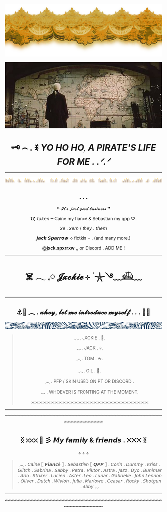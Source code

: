 <div align="center">


![image alt](https://github.com/jxckspxrrxw/jxckspxrrxw/blob/e202207d38d0d8a4f9927ae9b54dff7c8c25ed12/tumblr_e266a9a017bedb61f583f088ef1c0d7c_ae7adfc4_2048.png)


![image alt](https://github.com/jxckspxrrxw/jxckspxrrxw/blob/e202207d38d0d8a4f9927ae9b54dff7c8c25ed12/0e5d4a2f18dac1679d4832125d44518b.jpg)
# 🗝️ ⌢ . ꉂ *YO HO HO, A PIRATE'S LIFE FOR ME . .ᐟ.ᐟ*
----

![image alt](https://github.com/jxckspxrrxw/jxckspxrrxw/blob/1b6afc06b47f9ef3e90c9fc03fb9d1aa726e8670/tumblr_bfac01a74295dca0b3f05198db92e487_8ab0e45d_2048.webp)


## . . .

❛❛ 𝓘𝓽'𝓼 𝓳𝓾𝓼𝓽 𝓰𝓸𝓸𝓭 𝓫𝓾𝓼𝓲𝓷𝓮𝓼𝓼 ❜❜

***17,*** 𝘵𝘢𝘬𝘦𝘯 ━ Caine my fiancé & Sebastian my qpp ♡︎.

𝘹𝘦 . 𝘹𝘦𝘮 / 𝘵𝘩𝘦𝘺 . 𝘵𝘩𝘦𝘮

𝙅𝙖𝙘𝙠 𝙎𝙥𝙖𝙧𝙧𝙤𝙬 ⟢ fictkin ⌢ . (and many more.)

**@jxck.spxrrxw** ,, on Discord . ADD ME !

---

# ☠️ 𓂃 𓈒𓏸 𝓙𝔁𝓬𝓴𝓲𝓮 ⊹ ࣪ 𓇼࿓﹏𓊝﹏

---
⚓🌊 ︵ . 𝓪𝓱𝓸𝔂, 𝓵𝓮𝓽 𝓶𝓮 𝓲𝓷𝓽𝓻𝓸𝓭𝓾𝓬𝓮 𝓶𝔂𝓼𝓮𝓵𝓯 . . . 🌊⚓
---
![image alt](https://github.com/jxckspxrrxw/jxckspxrrxw/blob/ee17976a81b59b20a54126e016699e21ee09dcc7/Tumblr_l_231355470410077.webp)
> ︵ . JXCKIE . :shark:.
> 
> ︵ . JACK . :skull:.
> 
> ︵ . TOM . :coffee:.
> 
> ︵ . GIL . :microscope:.
> 
> ︵ . PFP / SKIN USED ON PT OR DISCORD .
> 
> ︵ . WHOEVER IS FRONTING AT THE MOMENT.
> 
> ⫘⫘⫘⫘⫘⫘⫘⫘⫘⫘⫘⫘⫘⫘⫘⫘⫘⫘⫘⫘⫘⫘⫘⫘⫘⫘⫘⫘⫘⫘

---
﹌﹌﹌﹌﹌﹌﹌﹌﹌﹌﹌﹌﹌﹌﹌﹌﹌﹌﹌﹌﹌﹌﹌﹌﹌﹌﹌﹌﹌﹌﹌﹌﹌﹌﹌﹌﹌﹌﹌﹌﹌﹌﹌﹌﹌

ᛝ ⛌⛌⛌ :page_with_curl: 彡 𝙈𝙮 𝙛𝙖𝙢𝙞𝙡𝙮 & 𝙛𝙧𝙞𝙚𝙣𝙙𝙨 . ⛌⛌⛌ ᛝ
---
 ⟡ ⟡ ⟡

> ︵ . 𝘊𝘢𝘪𝘯𝘦   𓊈 𝙁𝙞𝙖𝙣𝙘é 𓊉   . 𝘚𝘦𝘣𝘢𝘴𝘵𝘪𝘢𝘯   𓊈 𝙌𝙋𝙋 𓊉  . 𝘊𝘰𝘳𝘪𝘯 . 𝘋𝘶𝘮𝘮𝘺 . 𝘒𝘳𝘪𝘴𝘴 . 𝘎𝘭𝘪𝘵𝘤𝘩 . 𝘚𝘢𝘣𝘳𝘪𝘯𝘢 . 𝘚𝘢𝘣𝘣𝘺 . 𝘗𝘦𝘵𝘳𝘢 . 𝘝𝘪𝘬𝘵𝘰𝘳 . 𝘈𝘴𝘵𝘳𝘢 . 𝘑𝘢𝘻𝘻 . 𝘋𝘺𝘰 . 𝘉𝘶𝘯𝘪𝘮𝘢𝘳 . 𝘈𝘳𝘭𝘰 . 𝘚𝘵𝘳𝘪𝘬𝘦𝘳 . 𝘓𝘶𝘤𝘪𝘦𝘯 . 𝘈𝘴𝘵𝘦𝘳 . 𝘓𝘦𝘰 . 𝘓𝘶𝘯𝘢𝘳 . 𝘎𝘢𝘣𝘳𝘪𝘦𝘭𝘭𝘦 . 𝘑𝘰𝘩𝘯 𝘓𝘦𝘯𝘯𝘰𝘯 . 𝘖𝘭𝘪𝘷𝘦𝘳 . 𝘋𝘶𝘵𝘤𝘩 . 𝘞𝘪𝘷𝘪𝘰𝘩 . 𝘑𝘶𝘭𝘪𝘢 . 𝘔𝘢𝘳𝘭𝘰𝘸𝘦 . 𝘊𝘦𝘢𝘴𝘢𝘳 . 𝘙𝘰𝘤𝘬𝘺 . 𝘚𝘩𝘰𝘵𝘨𝘶𝘯 . 𝘈𝘣𝘣𝘺 ⸝⸝
>

---
﹌﹌﹌﹌﹌﹌﹌﹌﹌﹌﹌﹌﹌﹌﹌﹌﹌﹌﹌﹌﹌﹌﹌﹌﹌﹌﹌﹌﹌﹌﹌﹌﹌﹌﹌﹌﹌﹌﹌﹌﹌﹌﹌﹌﹌





</div>










